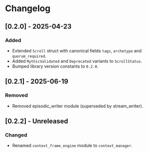 # Changelog

## [0.2.0] - 2025-04-23
### Added
- Extended `Scroll` struct with canonical fields `tags`, `archetype` and `quorum_required`.
- Added `MythicValidated` and `Deprecated` variants to `ScrollStatus`.
- Bumped library version constants to `0.2.0`.

## [0.2.1] - 2025-06-19
### Removed
- Removed episodic_writer module (superseded by stream_writer).

## [0.2.2] - Unreleased
### Changed
- Renamed `context_frame_engine` module to `context_manager`.
